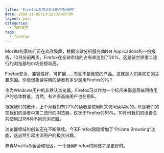 ```yaml
---
title: 'Firefox首次达到20%市场份额'
date: 2008-11-05T23:22:02+00:00
layout: post
categories:
  - 我的世界
tags:
  - firefox
---
```


Mozilla的家伙们正在欢欣鼓舞，根据全球分析服务商Net Applications的一份报告，10月份前两周，Firefox在全球市场的占有率达到了20%。这是该世界第二流行的浏览器的市场份额新高。

Firefox安全、兼容性好、可扩展……而且不是微软的产品。这就是人们喜欢它的主要原因。你能想象读写网的读者有多少是用Firefox的吗？

作为Windows用户的非默认浏览器，Firefox可以作为一个标尺来衡量高端网络用户的总体数量。当然，有许多高端用户也在用IE。

根据我们的统计，上个月我们有27%的读者是使用IE来访问读写网的。IE是我们的在我们的读者中第二流行的浏览器，仅次于Firefox的55%。10月份我们的读者总共使用过188种不同的浏览器。

浏览器领域的创新还在不断继续。今天Firefox刚刚增加了“Private Browsing”功能，这必然引起主流用户的极大兴趣。

恭喜Mozilla基金会和社区。一个通用Firefox的网络才是更好的。